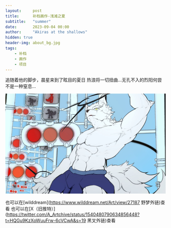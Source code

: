 ```yaml
---
layout:     post
title:      补档画作-浅滩之夏
subtitle:   "summer"
date:       2023-09-04 00:00
author:     "Akiras at the shallows"
hidden: true
header-img: about_bg.jpg
tags: 
    - 补档 
    - 画作 
    - 项目 
---
```


追随着他的脚步，晨星来到了眩目的夏日
热浪将一切扭曲...无孔不入的烈阳何尝不是一种窒息...

![summer_compressed](/_includes/projects/shrine/summer_compressed.jpg)

也可以在\[wilddream](https://www.wilddream.net/Art/view/27187 野梦外链)查看
也可以在\[X（旧推特）](https://twitter.com/A_Artchive/status/1540480790634856448?t=HQGu9KzXoWuuFrw-6cVCwA&s=19 黑叉外链)查看